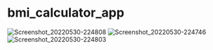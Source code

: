 # bmi_calculator_app
 
![Screenshot_20220530-224808](https://user-images.githubusercontent.com/44342762/171403819-f9367c61-cd93-44ad-b27d-0ad7de2b93ec.jpg)
![Screenshot_20220530-224746](https://user-images.githubusercontent.com/44342762/171403831-ef4151f9-6863-4ed8-bb43-92f0469a05fd.jpg)
![Screenshot_20220530-224803](https://user-images.githubusercontent.com/44342762/171403837-ea0885b8-360c-46c9-a96f-a1dc12b4d85a.jpg)
